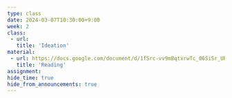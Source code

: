 ```yaml
---
type: class
date: 2024-03-07T10:30:00+9:00
week: 2
class:
 - url: 
   title: 'Ideation'
material:
 - url: https://docs.google.com/document/d/1fSrc-vv9mBqtxrwTc_06SiSr_URJa7W_fTplAc1aEX0/edit?usp=sharing
   title: 'Reading'
assignment:
hide_time: true
hide_from_announcements: true
---
```


